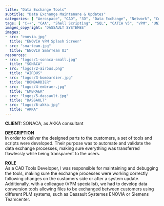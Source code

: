 ```yaml
---
title: "Data Exchange Tools"
subtitle: "Data Exchange Maintenane & Updates"
categories: [ "Aerospace", "CAD", "3D", "Data Exchange", "Network", "Consulting", "R&D" ]
tags: [ "C++", "CAA", "Shell Scripting", "SQL", "CATIA V5", "VPM", "UNIX" ]
images_copyright: "DASSAULT SYSTEMES"
images:
- src: "enovia.jpg"
  title: "ENOVIA VPM Splash Screen"
- src: "smarteam.jpg"
  title: "ENOVIA SmarTeam UI"
resources:
- src: "logos/1-sonaca-small.jpg"
  title: "SONACA"
- src: "logos/2-airbus.png"
  title: "AIRBUS"
- src: "logos/3-bombardier.jpg"
  title: "BOMBARDIER"
- src: "logos/4-embraer.jpg"
  title: "EMBRAER"
- src: "logos/5-dassault.jpg"
  title: "DASSAULT"
- src: "logos/6-akka.jpg"
  title: "AKKA"
---
```


<b>CLIENT:</b> SONACA, as AKKA consultant<br>

<b>DESCRIPTION</b><br>
In order to deliver the designed parts to the customers, a set of tools and scripts were developed. Their purpose was to automate and validate the data exchange processes, making sure everything was transferred flawlessly while being transparent to the users.<br>

<b>ROLE</b><br>
As a CAD Tools Developer, I was responsible for maintaining and debugging the tools, making sure the exchange processes were working correctly following changes on the customers side or after a system update.<br>
Additionally, with a colleague (VPM specialist), we had to develop data conversion tools allowing files to be exchanged between customers using different PLM systems, such as Dassault Systemes ENOVIA or Siemens Teamcenter.<br>
